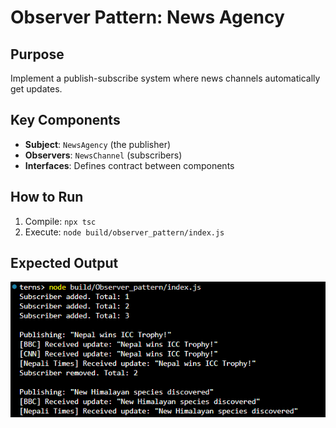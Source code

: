 # Observer Pattern: News Agency

## Purpose
Implement a publish-subscribe system where news channels automatically get updates.

## Key Components
- **Subject**: `NewsAgency` (the publisher)
- **Observers**: `NewsChannel` (subscribers)
- **Interfaces**: Defines contract between components

## How to Run
1. Compile: `npx tsc`
2. Execute: `node build/observer_pattern/index.js`

## Expected Output
![alt text](Output.png)
